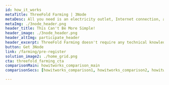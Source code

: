```yaml
---
id: how_it_works
metaTitle: ThreeFold Farming | 3Node
metaDesc: All you need is an electricity outlet, Internet connection, and a 3Node to start earning.
metaImg: ./3node_header.png
header_title: This Can't Be More Simple!
header_image: ./3node_header.png
header_altImg: participate_header
header_excerpt: ThreeFold Farming doesn't require any technical knowledge to set up. All you need is an electricity outlet, Internet connection and a 3Node to start your farming journey.
button: Get 3Node
link: /farming/pre-register
solution_image2: ./home_grid.png
cta: threefold_farming_cta
comparisonMain: howitworks_comparison_main
comparisonSecs: [howitworks_comparison1, howitworks_comparison2, howitworks_comparison3 ,howitworks_comparison4] 

---
```

<!-- howItWorksMain: participate_main -->
<!-- howItWorks: [participate_sec1, participate_sec2, participate_sec3] -->
<!-- featuresMain: participate_features -->
<!-- features: [feature1, feature2, feature3, feature4, feature5, feature6] -->
<!-- brandPanel : participate_brandPanel -->

<!-- header: participate_header -->
<!-- solution_image: ./participate_main.png -->

<!-- header2: tfgrid_explorer
solution_image: ./participate_main2.png  -->


<!-- header_title: HOW IT WORKS
header_image: ./participate_header.png
header_altImg: participate_header
header_excerpt: Farmers can be compared to Bitcoin Miners because they earn rewards for providing hardware to the networks. The main diﬀerence is that Miners essentially waste their hardware capacity to solve riddles that oﬀer no beneﬁt outside of the Bitcoin ecosystem, Farmers provide capacity in the form of storage, network and compute, that can be used by anyone. -->



 

<!-- splitWithImage : participate_splitWihImage -->
